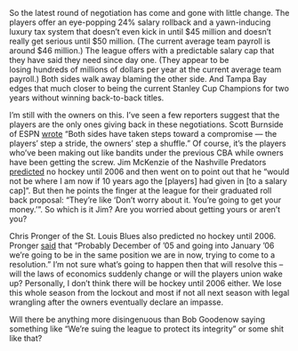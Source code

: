 So the latest round of negotiation has come and gone with little change.
The players offer an eye-popping 24% salary rollback and a yawn-inducing
luxury tax system that doesn’t even kick in until \$45 million and
doesn’t really get serious until \$50 million. (The current average team
payroll is around \$46 million.) The league offers with a predictable
salary cap that they have said they need since day one. (They appear to
be losing hundreds of millions of dollars per year at the current
average team payroll.) Both sides walk away blaming the other side. And
Tampa Bay edges that much closer to being the current Stanley Cup
Champions for two years without winning back-to-back titles.

I’m still with the owners on this. I’ve seen a few reporters suggest
that the players are the only ones giving back in these negotiations.
Scott Burnside of ESPN
[wrote](http://sports.espn.go.com/nhl/columns/story?id=1946499) “Both
sides have taken steps toward a compromise — the players’ step a stride,
the owners’ step a shuffle.” Of course, it’s the players who’ve been
making out like bandits under the previous CBA while owners have been
getting the screw. Jim McKenzie of the Nashville Predators
[predicted](http://sports.espn.go.com/nhl/news/story?id=1947137) no
hockey until 2006 and then went on to point out that he “would not be
where I am now if 10 years ago the [players] had given in [to a salary
cap]“. But then he points the finger at the league for their graduated
roll back proposal: “They’re like ‘Don’t worry about it. You’re going to
get your money.’”. So which is it Jim? Are you worried about getting
yours or aren’t you?

Chris Pronger of the St. Louis Blues also predicted no hockey until 2006. Pronger
[said](http://sports.espn.go.com/nhl/news/story?id=1947137) that
“Probably December of ’05 and going into January ’06 we’re going to be
in the same position we are in now, trying to come to a resolution.” I’m
not sure what’s going to happen then that will resolve this – will the
laws of economics suddenly change or will the players union wake up?
Personally, I don’t think there will be hockey until 2006 either. We
lose this whole season from the lockout and most if not all next season
with legal wrangling after the owners eventually declare an impasse.

Will there be anything more disingenuous than Bob Goodenow saying
something like “We’re suing the league to protect its integrity” or some
shit like that?
